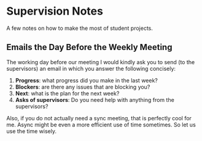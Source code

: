 

# Supervision Notes

A few notes on how to make the most of student projects.

## Emails the Day Before the Weekly Meeting

The working day before our meeting I would kindly ask you to send (to the supervisors) an email in which you answer the following concisely: 
1. **Progress**: what progress did you make in the last week?
2. **Blockers**: are there any issues that are blocking you?
3. **Next**: what is the plan for the next week?
4. **Asks of supervisors**: Do you need help with anything from the supervisors? 

Also, if you do not actually need a sync meeting, that is perfectly cool for me. Async might be even a more efficient use of time sometimes. So let us use the time wisely. 



